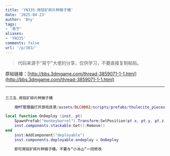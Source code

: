 ```yaml
---
title: 'YN335-用铥矿碎片种猴子桶'
date: '2025-04-23'
author: 'Bny'
tags:
- '易宁'
aliases:
- 'YN335'
comments: false
url: '/p/383/'
---
```


> 代码来源于“易宁”大佬的分享，仅供学习，不要直接复制粘贴。

原帖链接：[http://bbs.3dmgame.com/thread-3859071-1-1.html](http://bbs.3dmgame.com/thread-3859071-1-1.html)

---

```lua  

三三五.用铥矿碎片种猴子桶

	用MT管理器打开游戏目录/assets/DLC0002/scripts/prefabs/thulecite_pieces.lua文件，在inst:AddComponent("inspectable")的下一行插入以下内容：

local function OnDeploy (inst, pt)
	SpawnPrefab("monkeybarrel").Transform:SetPosition(pt.x, pt.y, pt.z)
	inst.components.stackable:Get():Remove()
end
	inst:AddComponent("deployable")
	inst.components.deployable.ondeploy = OnDeploy

	即可用铥矿碎片种猴子桶。不要与“小冰山”一同修改

```  

